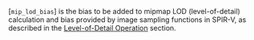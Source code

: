 [`mip_lod_bias`] is the bias to be added to
mipmap LOD (level-of-detail) calculation and bias provided by image
sampling functions in SPIR-V, as described in the
[Level-of-Detail Operation](https://www.khronos.org/registry/vulkan/specs/1.3-extensions/html/vkspec.html#textures-level-of-detail-operation)
section.